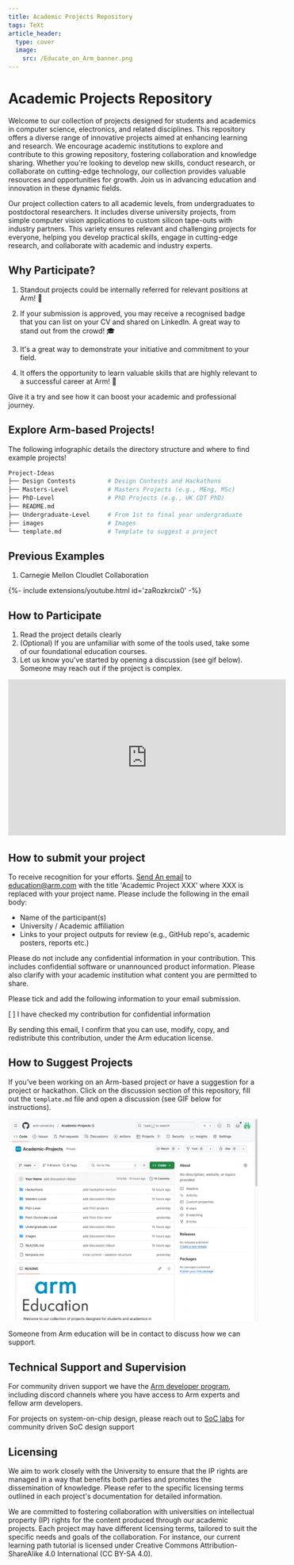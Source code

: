```yaml
---
title: Academic Projects Repository
tags: TeXt
article_header:
  type: cover
  image:
    src: /Educate_on_Arm_banner.png
---
```


# Academic Projects Repository

Welcome to our collection of projects designed for students and academics in computer science, electronics, and related disciplines. This repository offers a diverse range of innovative projects aimed at enhancing learning and research. We encourage academic institutions to explore and contribute to this growing repository, fostering collaboration and knowledge sharing. Whether you're looking to develop new skills, conduct research, or collaborate on cutting-edge technology, our collection provides valuable resources and opportunities for growth. Join us in advancing education and innovation in these dynamic fields.

Our project collection caters to all academic levels, from undergraduates to postdoctoral researchers. It includes diverse university projects, from simple computer vision applications to custom silicon tape-outs with industry partners. This variety ensures relevant and challenging projects for everyone, helping you develop practical skills, engage in cutting-edge research, and collaborate with academic and industry experts.

## Why Participate?

1. Standout projects could be internally referred for relevant positions at Arm! :page_with_curl:

2. If your submission is approved, you may receive a recognised badge that you can list on your CV and shared on LinkedIn. A great way to stand out from the crowd! :mortar_board:

3. It's a great way to demonstrate your initiative and commitment to your field. 

4. It offers the opportunity to learn valuable skills that are highly relevant to a successful career at Arm!  :tada:

Give it a try and see how it can boost your academic and professional journey.

## Explore Arm-based Projects!

The following infographic details the directory structure and where to find example projects!

```bash
Project-Ideas
├── Design Contests         # Design Contests and Hackathons
├── Masters-Level           # Masters Projects (e.g., MEng, MSc)
├── PhD-Level               # PhD Projects (e.g., UK CDT PhD)
├── README.md
├── Undergraduate-Level     # From 1st to final year undergraduate
├── images                  # Images
└── template.md             # Template to suggest a project
```
## Previous Examples

1. Carnegie Mellon Cloudlet Collaboration

{%- include extensions/youtube.html id='zaRozkrcix0' -%}


## How to Participate


1. Read the project details clearly
2. (Optional) If you are unfamiliar with some of the tools used, take some of our foundational education courses.
3. Let us know you've started by opening a discussion (see gif below). Someone may reach out if the project is complex. 

<iframe width="560" height="315" src="https://www.youtube.com/embed/zaRozkrcix0?si=hapHmGSGxZZOlqiQ" title="YouTube video player" frameborder="0" allow="accelerometer; autoplay; clipboard-write; encrypted-media; gyroscope; picture-in-picture; web-share" referrerpolicy="strict-origin-when-cross-origin" allowfullscreen></iframe>

## How to submit your project

To receive recognition for your efforts. <a href="mailto:example@example.com?subject=Academic%20Project">Send An email</a> to education@arm.com with the title 'Academic Project XXX' where XXX is replaced with your project name. Please include the following in the email body:

- Name of the participant(s)
- University / Academic affiliation
- Links to your project outputs for review (e.g., GitHub repo's, academic posters, reports etc.)

Please do not include any confidential information in your contribution. This includes confidential software or unannounced product information. Please also clarify with your academic institution what content you are permitted to share. 

Please tick and add the following information to your email submission. 

[ ] I have checked my contribution for confidential information

By sending this email, I confirm that you can use, modify, copy, and redistribute this contribution, under the Arm education license. 


## How to Suggest Projects

If you've been working on an Arm-based project or have a suggestion for a project or hackathon. Click on the discussion section of this repository, fill out the `template.md` file and open a discussion (see GIF below for instructions).

<img class="image image--lg" src="./how-to-suggest-project.gif"/>

Someone from Arm education will be in contact to discuss how we can support. 

## Technical Support and Supervision

For community driven support we have the [Arm developer program](https://www.arm.com/resources/developer-program), including discord channels where you have access to Arm experts and fellow arm developers. 

For projects on system-on-chip design, please reach out to [SoC labs](https://soclabs.org/) for community driven SoC design support

## Licensing

We aim to work closely with the University to ensure that the IP rights are managed in a way that benefits both parties and promotes the dissemination of knowledge. Please refer to the specific licensing terms outlined in each project's documentation for detailed information.

We are committed to fostering collaboration with universities on intellectual property (IP) rights for the content produced through our academic projects. Each project may have different licensing terms, tailored to suit the specific needs and goals of the collaboration. For instance, our current learning path tutorial is licensed under Creative Commons Attribution-ShareAlike 4.0 International (CC BY-SA 4.0).

<!--more-->
